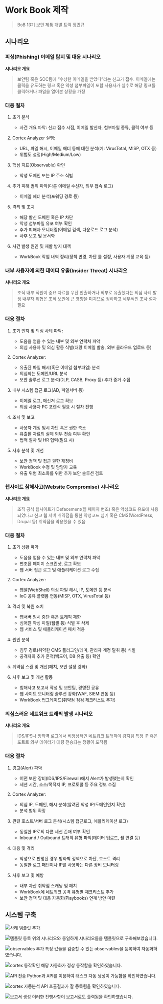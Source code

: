 # Work Book 제작
> BoB 13기 보안 제품 개발 트랙 정민규

## 시나리오
### 피싱(Phishing) 이메일 탐지 및 대응 시나리오

**시나리오 개요**

> 보안팀 혹은 SOC팀에 “수상한 이메일을 받았다”라는 신고가 접수.
이메일에는 클릭을 유도하는 링크 혹은 악성 첨부파일이 포함
사용자가 실수로 해당 링크를 클릭하거나 파일을 열어본 상황을 가정

### 대응 절차
1. 초기 분석
    - 사건 개요 파악: 신고 접수 시점, 이메일 발신자, 첨부파일 종류, 클릭 여부 등

1. Cortex Analyzer 실행:
    - URL, 파일 해시, 이메일 헤더 등에 대한 분석(예: VirusTotal, MISP, OTX 등)
    - 위험도 설정(High/Medium/Low)

1. 핵심 지표(Observable) 확인
    - 악성 도메인 또는 IP 주소 식별

1. 추가 피해 범위 파악(다른 이메일 수신자, 외부 접속 로그)
    - 이메일 헤더 분석(포워딩 경로 등)

1. 격리 및 조치
    - 해당 발신 도메인 혹은 IP 차단
    - 악성 첨부파일 유포 여부 확인
    - 추가 피해자 모니터링(이메일 검색, 다운로드 로그 분석)
    - 사후 보고 및 문서화

1. 사건 발생 원인 및 재발 방지 대책
    - WorkBook 작업 내역 정리(정책 변경, 차단 룰 설정, 사용자 계정 교육 등)


### 내부 사용자에 의한 데이터 유출(Insider Threat) 시나리오
**시나리오 개요**
> 조직 내부 직원이 중요 자료를 무단 반출하거나 외부로 유출했다는 의심 사례 발생
내부자 위협은 조직 보안에 큰 영향을 미치므로 정확하고 세부적인 조사 절차 필요

### 대응 절차
1. 초기 인지 및 의심 사례 파악:
    - 도움을 얻을 수 있는 내부 및 외부 연락처 파악
    - 의심 사용자 및 의심 활동 식별(대량 이메일 발송, 외부 클라우드 업로드 등)

1. Cortex Analyzer:
    - 유출된 파일 해시(혹은 이메일 첨부파일) 분석
    - 의심되는 도메인/URL 분석
    - 보안 솔루션 로그 분석(DLP, CASB, Proxy 등) 추가 증거 수집

1. 내부 시스템 접근 로그(AD, 파일서버 등)
    - 이메일 로그, 메신저 로그 확보
    - 의심 사용자 PC 포렌식 필요 시 절차 진행

1. 조치 및 보고
    - 사용자 계정 임시 차단 혹은 권한 축소
    - 유출된 자료의 실제 외부 전송 여부 확인
    - 법적 절차 및 HR 협력(필요 시)

1. 사후 분석 및 개선
    - 보안 정책 및 접근 권한 재정비
    - WorkBook 수정 및 담당자 교육
    - 유출 위험 최소화를 위한 추가 보안 솔루션 검토


### 웹사이트 침해사고(Website Compromise) 시나리오
**시나리오 개요**
> 조직 공식 웹사이트가 Defacement(웹 페이지 변조) 혹은 악성코드 유포에 사용되었다고 신고
웹 서버 취약점을 통한 악성코드 심기 혹은 CMS(WordPress, Drupal 등) 취약점을 악용했을 수 있음

### 대응 절차
1. 초기 상황 파악
    - 도움을 얻을 수 있는 내부 및 외부 연락처 파악
    - 변조된 페이지 스크린샷, 로그 확보
    - 웹 서버 접근 로그 및 애플리케이션 로그 수집

1. Cortex Analyzer:
    - 웹셸(WebShell) 의심 파일 해시, IP, 도메인 등 분석
    - IoC 공유 플랫폼 연동(MISP, OTX, VirusTotal 등)

1. 격리 및 복원 조치
    - 웹서버 임시 중단 혹은 트래픽 제한
    - 심어진 악성 파일(웹셸 등) 식별 후 삭제
    - 웹 서비스 및 애플리케이션 패치 적용

1.  원인 분석
    - 침투 경로(취약한 CMS 플러그인/테마, 관리자 계정 탈취 등) 식별
    - 공격자의 추가 흔적(백도어, DB 유출 등) 확인

1. 취약점 스캔 및 개선(패치, 보안 설정 강화)

1. 사후 보고 및 개선 활동
    - 침해사고 보고서 작성 및 보안팀, 경영진 공유
    - 웹 사이트 모니터링 솔루션 강화(WAF, SIEM 연동 등)
    - WorkBook 업그레이드(취약점 점검 체크리스트 추가)


### 의심스러운 네트워크 트래픽 발생 시나리오
**시나리오 개요**
> IDS/IPS나 방화벽 로그에서 비정상적인 네트워크 트래픽이 감지됨
특정 IP 혹은 포트로 외부 데이터가 대량 전송되는 정황이 포착됨

### 대응 절차
1. 경고(Alert) 파악
    - 어떤 보안 장비(IDS/IPS/Firewall)에서 Alert가 발생했는지 확인
    - 세션 시간, 소스/목적지 IP, 프로토콜 등 주요 정보 수집
1. Cortex Analyzer:
    - 의심 IP, 도메인, 해시 분석(알려진 악성 IP/도메인인지 확인)
    - 분석 범위 확장

1. 관련 호스트/서버 로그 분석(시스템 접근로그, 애플리케이션 로그)
    - 동일한 IP로의 다른 세션 존재 여부 확인
    - Inbound / Outbound 트래픽 유형 파악(데이터 업로드, 쉘 연결 등)

1. 대응 및 격리
    - 악성으로 판명된 경우 방화벽 정책으로 차단, 호스트 격리
    - 동일한 로그 패턴이나 IP를 사용하는 다른 장비 모니터링

1. 사후 보고 및 예방
    - 내부 자산 취약점 스캐닝 및 패치
    - WorkBook에 네트워크 공격 유형별 체크리스트 추가
    - 보안 정책 및 대응 자동화(Playbooks) 연계 방안 마련

## 시스템 구축

![사례 템플릿 추가](./image/사례%20템플릿%20추가.png)

![템플릿 등록](./image/템플릿등록.png)
위의 시나리오와 동일하게 시나리오들을 템플릿으로 구축해보았습니다.

![observables 추가](./image/Observables.png)
특정 값들을 검증할 수 있는 observables을 등록하여 자동화하였습니다.

![cortex 동작확인](./image/cortex%20자동분석.png)
해당 자동화가  정상 동작함을 확인하였습니다.

![API 전송](./image/API%20생성.png)
Python과 API를 이용하여 태스크 자동 생성이 가능함을 확인하였습니다.

![cortex 자동분석](./image/테스크%20자동%20생성.png)
API 호출결과가 잘 등록됨을 확인하였습니다.

![보고서 생성](./image/보고서%20생성.png)
이러한 진행사항이 보고서로도 출력됨을 확인하였습니다.



